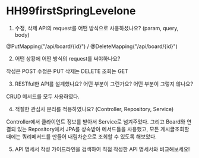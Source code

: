 # HH99firstSpringLevelone

1. 수정, 삭제 API의 request를 어떤 방식으로 사용하셨나요? (param, query, body)

  @PutMapping("/api/board/{id}") /   @DeleteMapping("/api/board/{id}")

2. 어떤 상황에 어떤 방식의 request를 써야하나요?

  작성은 POST
  수정은 PUT
  삭제는 DELETE
  조회는 GET

3. RESTful한 API를 설계했나요? 어떤 부분이 그런가요? 어떤 부분이 그렇지 않나요?
  
  CRUD 메서드를 모두 사용하였다.
  
4. 적절한 관심사 분리를 적용하였나요? (Controller, Repository, Service)

  Controller에서 클라이언트 정보를 받아서 Service로 넘겨주었다.
  그리고 Board와 연결되 있는 Repository에서 JPA를 상속받아 메서드들을 사용했고,
  모든 게시글조회할 때에는 쿼리메서드를 만들어 내림차순으로 조회할 수 있도록 해보았다.

5. API 명세서 작성 가이드라인을 검색하여 직접 작성한 API 명세서와 비교해보세요!
